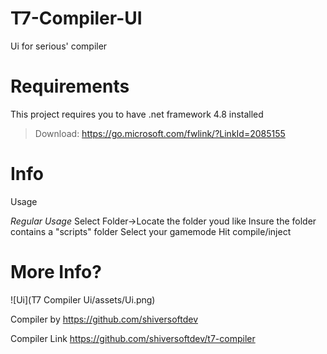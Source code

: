 # T7-Compiler-UI
Ui for serious' compiler

# Requirements
This project requires you to have .net framework 4.8 installed
> Download: https://go.microsoft.com/fwlink/?LinkId=2085155 


# Info
Usage 

*Regular Usage*
Select Folder->Locate the folder youd like
Insure the folder contains a "scripts" folder
Select your gamemode
Hit compile/inject

# More Info?

![Ui](T7 Compiler Ui/assets/Ui.png)

Compiler by https://github.com/shiversoftdev 

Compiler Link https://github.com/shiversoftdev/t7-compiler
